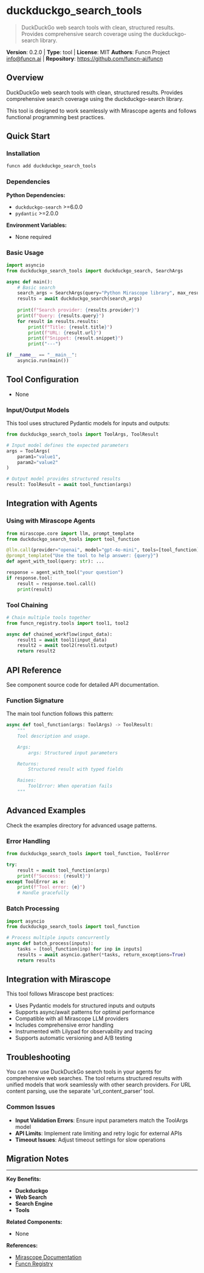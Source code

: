 # duckduckgo_search_tools

> DuckDuckGo web search tools with clean, structured results. Provides comprehensive search coverage using the duckduckgo-search library.

**Version**: 0.2.0 | **Type**: tool | **License**: MIT
**Authors**: Funcn Project <info@funcn.ai> | **Repository**: https://github.com/funcn-ai/funcn

## Overview

DuckDuckGo web search tools with clean, structured results. Provides comprehensive search coverage using the duckduckgo-search library.

This tool is designed to work seamlessly with Mirascope agents and follows functional programming best practices.

## Quick Start

### Installation

```bash
funcn add duckduckgo_search_tools
```

### Dependencies

**Python Dependencies:**
- `duckduckgo-search` >=6.0.0
- `pydantic` >=2.0.0

**Environment Variables:**
- None required

### Basic Usage

```python
import asyncio
from duckduckgo_search_tools import duckduckgo_search, SearchArgs

async def main():
    # Basic search
    search_args = SearchArgs(query="Python Mirascope library", max_results=5)
    results = await duckduckgo_search(search_args)
    
    print(f"Search provider: {results.provider}")
    print(f"Query: {results.query}")
    for result in results.results:
        print(f"Title: {result.title}")
        print(f"URL: {result.url}")
        print(f"Snippet: {result.snippet}")
        print("---")

if __name__ == "__main__":
    asyncio.run(main())
```

## Tool Configuration

- None

### Input/Output Models

This tool uses structured Pydantic models for inputs and outputs:

```python
from duckduckgo_search_tools import ToolArgs, ToolResult

# Input model defines the expected parameters
args = ToolArgs(
    param1="value1",
    param2="value2"
)

# Output model provides structured results
result: ToolResult = await tool_function(args)
```

## Integration with Agents

### Using with Mirascope Agents

```python
from mirascope.core import llm, prompt_template
from duckduckgo_search_tools import tool_function

@llm.call(provider="openai", model="gpt-4o-mini", tools=[tool_function])
@prompt_template("Use the tool to help answer: {query}")
def agent_with_tool(query: str): ...

response = agent_with_tool("your question")
if response.tool:
    result = response.tool.call()
    print(result)
```

### Tool Chaining

```python
# Chain multiple tools together
from funcn_registry.tools import tool1, tool2

async def chained_workflow(input_data):
    result1 = await tool1(input_data)
    result2 = await tool2(result1.output)
    return result2
```

## API Reference

See component source code for detailed API documentation.

### Function Signature

The main tool function follows this pattern:

```python
async def tool_function(args: ToolArgs) -> ToolResult:
    """
    Tool description and usage.

    Args:
        args: Structured input parameters

    Returns:
        Structured result with typed fields

    Raises:
        ToolError: When operation fails
    """
```

## Advanced Examples

Check the examples directory for advanced usage patterns.

### Error Handling

```python
from duckduckgo_search_tools import tool_function, ToolError

try:
    result = await tool_function(args)
    print(f"Success: {result}")
except ToolError as e:
    print(f"Tool error: {e}")
    # Handle gracefully
```

### Batch Processing

```python
import asyncio
from duckduckgo_search_tools import tool_function

# Process multiple inputs concurrently
async def batch_process(inputs):
    tasks = [tool_function(inp) for inp in inputs]
    results = await asyncio.gather(*tasks, return_exceptions=True)
    return results
```

## Integration with Mirascope

This tool follows Mirascope best practices:

- Uses Pydantic models for structured inputs and outputs
- Supports async/await patterns for optimal performance
- Compatible with all Mirascope LLM providers
- Includes comprehensive error handling
- Instrumented with Lilypad for observability and tracing
- Supports automatic versioning and A/B testing

## Troubleshooting

You can now use DuckDuckGo search tools in your agents for comprehensive web searches. The tool returns structured results with unified models that work seamlessly with other search providers. For URL content parsing, use the separate 'url_content_parser' tool.

### Common Issues

- **Input Validation Errors**: Ensure input parameters match the ToolArgs model
- **API Limits**: Implement rate limiting and retry logic for external APIs
- **Timeout Issues**: Adjust timeout settings for slow operations

## Migration Notes



---

**Key Benefits:**
- **Duckduckgo**
- **Web Search**
- **Search Engine**
- **Tools**

**Related Components:**
- None

**References:**
- [Mirascope Documentation](https://mirascope.com)
- [Funcn Registry](https://github.com/funcn-ai/funcn)
